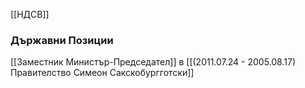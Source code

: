 [[НДСВ]]

### Държавни Позиции
[[Заместник Министър-Председател]] в [[(2011.07.24 - 2005.08.17) Правителство Симеон Сакскобургготски]]